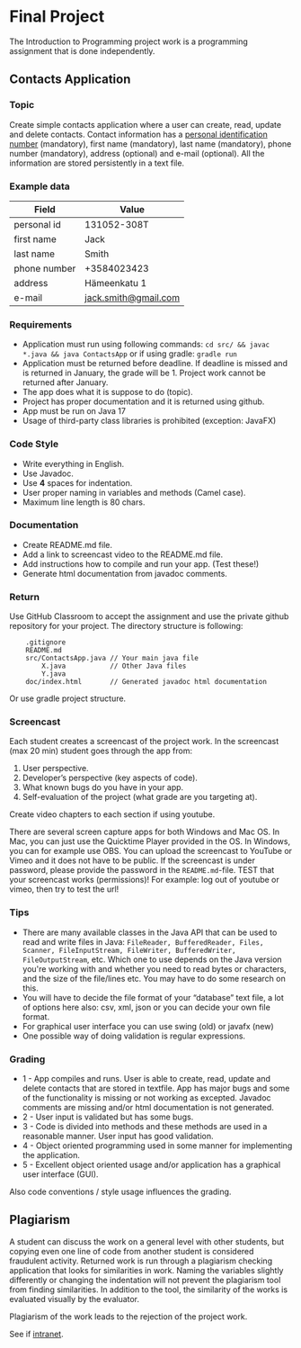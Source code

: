 # Final Project
The Introduction to Programming project work is a programming assignment that is done independently.

## Contacts Application

### Topic

Create simple contacts application where a user can create, read, update and delete contacts. Contact information has a [personal identification number](https://fi.wikipedia.org/wiki/Henkilötunnus) (mandatory), first name (mandatory), last name (mandatory), phone number (mandatory), address (optional) and e-mail (optional). All the information are stored persistently in a text file.

### Example data

| Field        | Value                |
| ------------ | -------------------- |
| personal id  | 131052-308T          |
| first name   | Jack                 |
| last name    | Smith                |
| phone number | +3584023423          |
| address      | Hämeenkatu 1         |
| e-mail       | jack.smith@gmail.com |

### Requirements
- Application must run using following commands: `cd src/ && javac *.java && java ContactsApp` or if using gradle: `gradle run`
- Application must be returned before deadline. If deadline is missed and is returned in January, the grade will be 1. Project work cannot be returned after January.
- The app does what it is suppose to do (topic).
- Project has proper documentation and it is returned using github.
- App must be run on Java 17
- Usage of third-party class libraries is prohibited (exception: JavaFX)

### Code Style
- Write everything in English.
- Use Javadoc.
- Use **4** spaces for indentation.
- User proper naming in variables and methods (Camel case).
- Maximum line length is 80 chars.

### Documentation
- Create README.md file.
- Add a link to screencast video to the README.md file.
- Add instructions how to compile and run your app. (Test these!)
- Generate html documentation from javadoc comments.


### Return

Use GitHub Classroom to accept the assignment and use the private github repository for your project. The directory structure is following:
```
    .gitignore
    README.md
    src/ContactsApp.java // Your main java file
        X.java           // Other Java files 
        Y.java
    doc/index.html       // Generated javadoc html documentation
```

Or use gradle project structure.

### Screencast

Each student creates a screencast of the project work. In the screencast (max 20 min) student goes through the app from:
1. User perspective.
2. Developer’s perspective (key aspects of code).
3. What known bugs do you have in your app.
4. Self-evaluation of the project (what grade are you targeting at).

Create video chapters to each section if using youtube. 

There are several screen capture apps for both Windows and Mac OS. In Mac, you can just use the Quicktime Player provided in the OS. In Windows, you can for example use OBS. You can upload the screencast to YouTube or Vimeo and it does not have to be public. If the screencast is under password, please provide the password in the `README.md`-file. TEST that your screencast works (permissions)! For example: log out of youtube or vimeo, then try to test the url!


### Tips
- There are many available classes in the Java API that can be used to read and write files in Java: `FileReader, BufferedReader, Files, Scanner, FileInputStream, FileWriter, BufferedWriter, FileOutputStream`, etc. Which one to use depends on the Java version you're working with and whether you need to read bytes or characters, and the size of the file/lines etc. You may have to do some research on this.
- You will have to decide the file format of your “database” text file, a lot of options here also: csv, xml, json or you can decide your own file format.
- For graphical user interface you can use swing (old) or javafx (new)
- One possible way of doing validation is regular expressions.

### Grading
- 1 - App compiles and runs. User is able to create, read, update and delete contacts that are stored in textfile. App has major bugs and some of the functionality is missing or not working as excepted. Javadoc comments are missing and/or html documentation is not generated. 
- 2 - User input is validated but has some bugs.
- 3 - Code is divided into methods and these methods are used in a reasonable manner. User input has good validation. 
- 4 - Object oriented programming used in some manner for implementing the application.
- 5 - Excellent object oriented usage and/or application has a graphical user interface (GUI).

Also code conventions / style usage influences the grading.

## Plagiarism

A student can discuss the work on a general level with other students, but copying even one line of code from another student is considered fraudulent activity. Returned work is run through a plagiarism checking application that looks for similarities in work. Naming the variables slightly differently or changing the indentation will not prevent the plagiarism tool from finding similarities. In addition to the tool, the similarity of the works is evaluated visually by the evaluator.

Plagiarism of the work leads to the rejection of the project work.

See if [intranet](https://intra.tuni.fi/handbook?page=2255).
